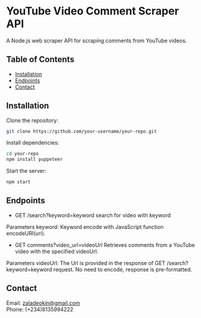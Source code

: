 # YouTube Video Comment Scraper API

A Node.js web scraper API for scraping comments from YouTube videos.

## Table of Contents

- [Installation](#installation)
- [Endpoints](#endpoints)
- [Contact](#Contact)

## Installation

Clone the repository:

```bash
git clone https://github.com/your-username/your-repo.git
```

Install dependencies:

```bash
cd your-repo
npm install puppeteer
```

Start the server:

```bash
npm start
```
  

## Endpoints
- GET /search?keyword=keyword
search for video with keyword

Parameters
keyword: Keyword encode with JavaScript function encodeURI(uri).


- GET comments?video_url=videoUrl
Retrieves comments from a YouTube video with the specified videoUrl.

Parameters
videoUrl: The Url is provided in the response of GET /search?keyword=keyword request. No need to encode, response is pre-formatted.  


## Contact

Email: [zaladeokin@gmail.com](https://mailto:zaladeokin@gmail.com)  
Phone: (+234)8135994222


